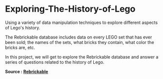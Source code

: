 # Exploring-The-History-of-Lego
Using a variety of data manipulation techniques to explore different aspects of Lego's history.

The Rebrickable database includes data on every LEGO set that has ever been sold; the names of the sets, what bricks they contain, what color the bricks are, etc.

In this project, we will get to explore the Rebrickable database and answer a series of questions related to the history of Lego.



**Source :  [Rebrickable](https://rebrickable.com/downloads/)**


